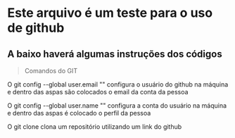 # Este arquivo é um teste para o uso de github

## A baixo haverá algumas instruções dos códigos

 > Comandos do GIT
 
 O git config --global user.email  "" configura o usuário do github na máquina e dentro das aspas são colocados o email da conta da pessoa

 O git config --global user.name "" configura a conta do usuário na máquina e dentro das aspas é colocado o perfil da pessoa

 O git clone clona um repositório utilizando um link do github